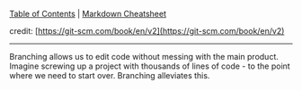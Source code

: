 [Table of Contents](/README.md) | [Markdown Cheatsheet](/Markdown%20Cheatsheet.md)

credit: [https://git-scm.com/book/en/v2](https://git-scm.com/book/en/v2)
___

Branching allows us to edit code without messing with the main product. Imagine screwing up a project with thousands of lines of code - to the point where we need to start over. Branching alleviates this.
